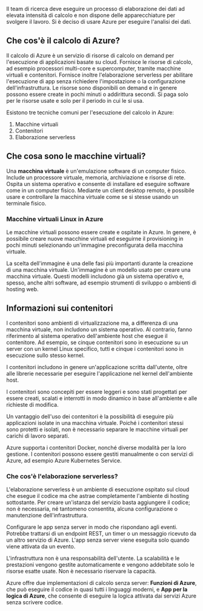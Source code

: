 Il team di ricerca deve eseguire un processo di elaborazione dei dati ad elevata intensità di calcolo e non dispone delle apparecchiature per svolgere il lavoro. Si è deciso di usare Azure per eseguire l'analisi dei dati.

## <a name="what-is-azure-compute"></a>Che cos'è il calcolo di Azure?
Il calcolo di Azure è un servizio di risorse di calcolo on demand per l'esecuzione di applicazioni basate su cloud. Fornisce le risorse di calcolo, ad esempio processori multi-core e supercomputer, tramite macchine virtuali e contenitori. Fornisce inoltre l'elaborazione serverless per abilitare l'esecuzione di app senza richiedere l'impostazione o la configurazione dell'infrastruttura. Le risorse sono disponibili on demand e in genere possono essere create in pochi minuti o addirittura secondi. Si paga solo per le risorse usate e solo per il periodo in cui le si usa.

Esistono tre tecniche comuni per l'esecuzione del calcolo in Azure:
1. Macchine virtuali
1. Contenitori
1. Elaborazione serverless

## <a name="what-are-virtual-machines"></a>Che cosa sono le macchine virtuali?

Una **macchina virtuale** è un'emulazione software di un computer fisico. Include un processore virtuale, memoria, archiviazione e risorse di rete. Ospita un sistema operativo e consente di installare ed eseguire software come in un computer fisico. Mediante un client desktop remoto, è possibile usare e controllare la macchina virtuale come se si stesse usando un terminale fisico.

### <a name="virtual-machines-in-azure"></a>Macchine virtuali Linux in Azure

Le macchine virtuali possono essere create e ospitate in Azure. In genere, è possibile creare nuove macchine virtuali ed eseguirne il provisioning in pochi minuti selezionando un'immagine preconfigurata della macchina virtuale.

La scelta dell'immagine è una delle fasi più importanti durante la creazione di una macchina virtuale. Un'immagine è un modello usato per creare una macchina virtuale. Questi modelli includono già un sistema operativo e, spesso, anche altri software, ad esempio strumenti di sviluppo o ambienti di hosting web.

## <a name="what-are-containers"></a>Informazioni sui contenitori

I contenitori sono ambienti di virtualizzazione ma, a differenza di una macchina virtuale, non includono un sistema operativo. Al contrario, fanno riferimento al sistema operativo dell'ambiente host che esegue il contenitore. Ad esempio, se cinque contenitori sono in esecuzione su un server con un kernel Linux specifico, tutti e cinque i contenitori sono in esecuzione sullo stesso kernel. 

I contenitori includono in genere un'applicazione scritta dall'utente, oltre alle librerie necessarie per eseguire l'applicazione nel kernel dell'ambiente host. 

I contenitori sono concepiti per essere leggeri e sono stati progettati per essere creati, scalati e interrotti in modo dinamico in base all'ambiente e alle richieste di modifica.

Un vantaggio dell'uso dei contenitori è la possibilità di eseguire più applicazioni isolate in una macchina virtuale. Poiché i contenitori stessi sono protetti e isolati, non è necessario separare le macchine virtuali per carichi di lavoro separati.

Azure supporta i contenitori Docker, nonché diverse modalità per la loro gestione. I contenitori possono essere gestiti manualmente o con servizi di Azure, ad esempio Azure Kubernetes Service.

### <a name="what-is-serverless-computing"></a>Che cos'è l'elaborazione serverless?

L'elaborazione serverless è un ambiente di esecuzione ospitato sul cloud che esegue il codice ma che astrae completamente l'ambiente di hosting sottostante. Per creare un'istanza del servizio basta aggiungere il codice; non è necessaria, né tantomeno consentita, alcuna configurazione o manutenzione dell'infrastruttura.

Configurare le app senza server in modo che rispondano agli eventi. Potrebbe trattarsi di un endpoint REST, un timer o un messaggio ricevuto da un altro servizio di Azure. L'app senza server viene eseguita solo quando viene attivata da un evento. 

L'infrastruttura non è una responsabilità dell'utente. La scalabilità e le prestazioni vengono gestite automaticamente e vengono addebitate solo le risorse esatte usate. Non è necessario riservare la capacità.

Azure offre due implementazioni di calcolo senza server: **Funzioni di Azure**, che può eseguire il codice in quasi tutti i linguaggi moderni, e **App per la logica di Azure**, che consente di eseguire la logica attivata dai servizi Azure senza scrivere codice.
